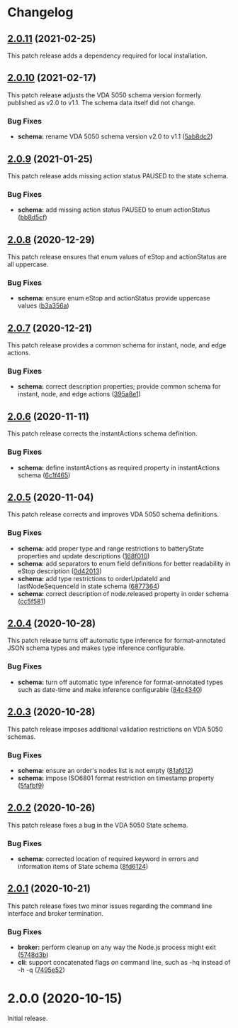 # Changelog

## [2.0.11](https://github.com/coatyio/vda-5050-cli.js/compare/v2.0.10...v2.0.11) (2021-02-25)

This patch release adds a dependency required for local installation.
## [2.0.10](https://github.com/coatyio/vda-5050-cli.js/compare/v2.0.9...v2.0.10) (2021-02-17)

This patch release adjusts the VDA 5050 schema version formerly published as v2.0 to v1.1.
The schema data itself did not change.

### Bug Fixes

* **schema:** rename VDA 5050 schema version v2.0 to v1.1 ([5ab8dc2](https://github.com/coatyio/vda-5050-cli.js/commit/5ab8dc25c5de603d27b50aa2383acf1a432ed2e6))

## [2.0.9](https://github.com/coatyio/vda-5050-cli.js/compare/v2.0.8...v2.0.9) (2021-01-25)

This patch release adds missing action status PAUSED to the state schema.

### Bug Fixes

* **schema:** add missing action status PAUSED to enum actionStatus ([bb8d5cf](https://github.com/coatyio/vda-5050-cli.js/commit/bb8d5cfa43e4154c5c00a857229c601e897af189))

## [2.0.8](https://github.com/coatyio/vda-5050-cli.js/compare/v2.0.7...v2.0.8) (2020-12-29)

This patch release ensures that enum values of eStop and actionStatus are all uppercase.

### Bug Fixes

* **schema:** ensure enum eStop and actionStatus provide uppercase values ([b3a356a](https://github.com/coatyio/vda-5050-cli.js/commit/b3a356ad9a57ac690fe95db7e54bf6bb1be49be0))

## [2.0.7](https://github.com/coatyio/vda-5050-cli.js/compare/v2.0.6...v2.0.7) (2020-12-21)

This patch release provides a common schema for instant, node, and edge actions.

### Bug Fixes

* **schema:** correct description properties; provide common schema for instant, node, and edge actions ([395a8e1](https://github.com/coatyio/vda-5050-cli.js/commit/395a8e1c099b46ad85540b5a6b1c9a72ef0a76b3))

## [2.0.6](https://github.com/coatyio/vda-5050-cli.js/compare/v2.0.5...v2.0.6) (2020-11-11)

This patch release corrects the instantActions schema definition.

### Bug Fixes

* **schema:** define instantActions as required property in instantActions schema ([6c1f465](https://github.com/coatyio/vda-5050-cli.js/commit/6c1f4653c2ca6e95f2d9fd91b4c3161ae67a0371))

## [2.0.5](https://github.com/coatyio/vda-5050-cli.js/compare/v2.0.4...v2.0.5) (2020-11-04)

This patch release corrects and improves VDA 5050 schema definitions.

### Bug Fixes

* **schema:** add proper type and range restrictions to batteryState properties and update descriptions ([168f010](https://github.com/coatyio/vda-5050-cli.js/commit/168f0107fd16cbf6e5141f8a210dc1ad6199b78e))
* **schema:** add separators to enum field definitions for better readability in eStop description ([0d42013](https://github.com/coatyio/vda-5050-cli.js/commit/0d42013244db49b84caeb15b9fe3f0422fcc4694))
* **schema:** add type restrictions to orderUpdateId and lastNodeSequenceId in state schema ([6877364](https://github.com/coatyio/vda-5050-cli.js/commit/6877364b29cfc84cc17b797b060cd3dcb23fc36b))
* **schema:** correct description of node.released property in order schema ([cc5f581](https://github.com/coatyio/vda-5050-cli.js/commit/cc5f581a67a51a4b2956bf7d86e4107de1bc3845))

## [2.0.4](https://github.com/coatyio/vda-5050-cli.js/compare/v2.0.3...v2.0.4) (2020-10-28)

This patch release turns off automatic type inference for format-annotated JSON schema types
and makes type inference configurable.

### Bug Fixes

* **schema:** turn off automatic type inference for format-annotated types such as date-time and make inference configurable ([84c4340](https://github.com/coatyio/vda-5050-cli.js/commit/84c43402ff872776af4b5e9426b87ed41106409a))

## [2.0.3](https://github.com/coatyio/vda-5050-cli.js/compare/v2.0.2...v2.0.3) (2020-10-28)

This patch release imposes additional validation restrictions on VDA 5050 schemas.

### Bug Fixes

* **schema:** ensure an order's nodes list is not empty ([81afd12](https://github.com/coatyio/vda-5050-cli.js/commit/81afd12d93b48e23cff5642a340a656dff1f6d25))
* **schema:** impose ISO6801 format restriction on timestamp property ([5fafbf9](https://github.com/coatyio/vda-5050-cli.js/commit/5fafbf9c822388af6f12d8ccd44ab5ff9f9c2421))

## [2.0.2](https://github.com/coatyio/vda-5050-cli.js/compare/v2.0.1...v2.0.2) (2020-10-26)

This patch release fixes a bug in the VDA 5050 State schema.

### Bug Fixes

* **schema:** corrected location of required keyword in errors and information items of State schema ([8fd6124](https://github.com/coatyio/vda-5050-cli.js/commit/8fd6124e0fcd709722a241446aa3479036221382))

## [2.0.1](https://github.com/coatyio/vda-5050-cli.js/compare/v2.0.0...v2.0.1) (2020-10-21)

This patch release fixes two minor issues regarding the command line interface and broker termination.

### Bug Fixes

* **broker:** perform cleanup on any way the Node.js process might exit ([5748d3b](https://github.com/coatyio/vda-5050-cli.js/commit/5748d3b5edef55f79535a2e0e616df8a2b42cac1))
* **cli:** support concatenated flags on command line, such as -hq instead of -h -q ([7495e52](https://github.com/coatyio/vda-5050-cli.js/commit/7495e52c1fa1033a3221910bef8328206356565f))

# 2.0.0 (2020-10-15)

Initial release.